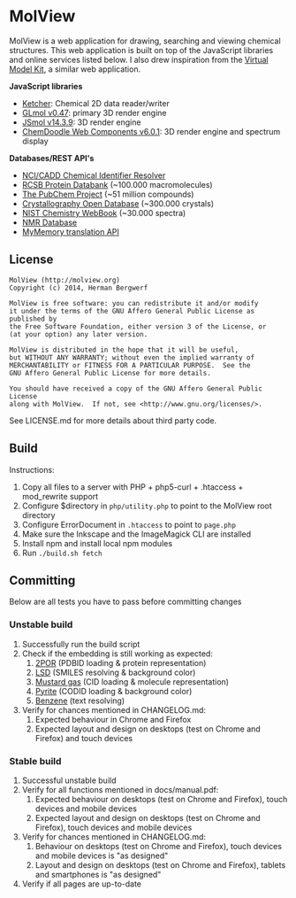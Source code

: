 MolView
=======
MolView is a web application for drawing, searching and viewing chemical
structures. This web application is built on top of the JavaScript libraries
and online services listed below. I also drew inspiration from the
[Virtual Model Kit](http://chemagic.com/JSmolVMK2.htm),
a similar web application.

**JavaScript libraries**

  - [Ketcher](http://ggasoftware.com/opensource/ketcher): Chemical 2D data reader/writer
  - [GLmol v0.47](http://webglmol.sourceforge.jp/index-en.html): primary 3D render engine
  - [JSmol v14.3.9](http://sourceforge.net/projects/jsmol/): 3D render engine
  - [ChemDoodle Web Components v6.0.1](http://web.chemdoodle.com/): 3D render engine
    and spectrum display

**Databases/REST API's**

  - [NCI/CADD Chemical Identifier Resolver](http://cactus.nci.nih.gov/chemical/structure)
  - [RCSB Protein Databank](http://www.rcsb.org/pdb/software/rest.do) (~100.000 macromolecules)
  - [The PubChem Project](https://pubchem.ncbi.nlm.nih.gov/pug_rest/PUG_REST.html) (~51 million compounds)
  - [Crystallography Open Database](http://www.crystallography.net/) (~300.000 crystals)
  - [NIST Chemistry WebBook](http://webbook.nist.gov/chemistry) (~30.000 spectra)
  - [NMR Database](http://www.nmrdb.org/)
  - [MyMemory translation API](http://mymemory.translated.net/doc/spec.php)

License
-------
```
MolView (http://molview.org)
Copyright (c) 2014, Herman Bergwerf

MolView is free software: you can redistribute it and/or modify
it under the terms of the GNU Affero General Public License as published by
the Free Software Foundation, either version 3 of the License, or
(at your option) any later version.

MolView is distributed in the hope that it will be useful,
but WITHOUT ANY WARRANTY; without even the implied warranty of
MERCHANTABILITY or FITNESS FOR A PARTICULAR PURPOSE.  See the
GNU Affero General Public License for more details.

You should have received a copy of the GNU Affero General Public License
along with MolView.  If not, see <http://www.gnu.org/licenses/>.
```
See LICENSE.md for more details about third party code.

Build
-----
Instructions:

1. Copy all files to a server with PHP + php5-curl + .htaccess + mod_rewrite support
2. Configure $directory in `php/utility.php` to point to the MolView root directory
3. Configure ErrorDocument in `.htaccess` to point to `page.php`
4. Make sure the Inkscape and the ImageMagick CLI are installed
5. Install npm and install local npm modules
6. Run `./build.sh fetch`

Committing
---------
Below are all tests you have to pass before committing changes

### Unstable build
1. Successfully run the build script
2. Check if the embedding is still working as expected:
    1. [2POR](embed?pdbid=2por&chainColor=residue&chainBonds=true&chainType=cylinders&mode=vdw) (PDBID loading & protein representation)
    2. [LSD](embed?smiles=O=C%28[C@@]%28[H]%291C=C2C3C=CC=C4C=3C%28=CN4[H]%29C[C@@]2%28[H]%29N%28C%29C1%29N%28CC%29CC&bg=white) (SMILES resolving & background color)
    3. [Mustard gas](embed?cid=10461&mode=wireframe) (CID loading & molecule representation)
    4. [Pyrite](embed?codid=5000115&bg=black) (CODID loading & background color)
    4. [Benzene](embed?q=Benzene) (text resolving)
3. Verify for chances mentioned in CHANGELOG.md:
    1. Expected behaviour in Chrome and Firefox
    2. Expected layout and design on desktops (test on Chrome and Firefox) and touch devices

### Stable build
1. Successful unstable build
2. Verify for all functions mentioned in docs/manual.pdf:
    1. Expected behaviour on desktops (test on Chrome and Firefox), touch devices and mobile devices
    2. Expected layout and design on desktops (test on Chrome and Firefox), touch devices and mobile devices
3. Verify for chances mentioned in CHANGELOG.md:
    1. Behaviour on desktops (test on Chrome and Firefox), touch devices and mobile devices is "as designed"
    2. Layout and design on desktops (test on Chrome and Firefox), tablets and smartphones is "as designed"
4. Verify if all pages are up-to-date
